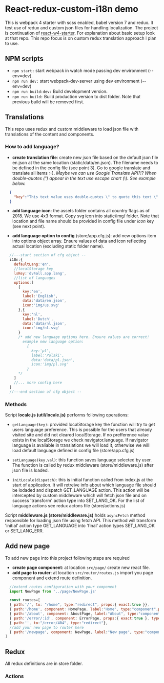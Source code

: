 # React-redux-custom-i18n demo

This is webpack 4 starter with scss enabled, babel version 7 and redux. It test use of redux and custom json files for handling localization. The project is continuation of [react-w4-starter](https://github.com/dmijatovic/react-webpack4-starter). For explanation about basic setup look at that repo. This repo focus is on custom redux translation approach I plan to use.

## NPM scripts

- `npm start:` start webpack in watch mode passing dev environment (--env=dev).
- `npm run dev:` start webpack-dev-server using dev environment (--env=dev)
- `npm run build:dev:` Build development version.
- `npm run build:` Build production version to dist folder. Note that previous build will be removed first.

## Translations

This repo uses redux and custom middleware to load json file with translations of the content and components.

### How to add language?

- **create translation file**: create new json file based on the default json file en.json at the same location (static/data/en.json). The filename needs to be defined in the config file (see point 3). Go to google translate and translate all items :-). *Maybe we can use Google Translate API?!? When double-quotes (") appear in the text use escape chart (\\). See example below.*

```json
  {
    "key":"This text value uses double-quotes \" to quote this text \"."
  }
```

- **add language icon**: the assets folder contains all country flags as of 2018. We use 4x3 format. Copy svg icon into static/img/ folder. Note that location and file name should be provided in config file under *icon* key (see next point).

- **add language option to config** (store/app.cfg.js): add new options item into options object array. Ensure values of data and icon reflecting actual location (excluding static folder name).

```javascript
  //---start section of cfg object --
  i18n:{
    defaultLang:'en',
    //localStorage key
    lsKey:'dv4all.app.lang',
    //list of languages
    options:[
      {
        key:'en',
        label:'English',
        data:'data/en.json',
        icon:'img/us.svg'
      },{
        key:'nl',
        label:'Dutch',
        data:'data/nl.json',
        icon:'img/nl.svg'
      }
      /* add new language options here. Ensure values are correct!
        example new language option:
          {
            key:'pl',
            label:'Polski',
            data:'data/pl.json',
            icon:'img/pl.svg'
          }
      */
    ]
    //... more config here
  }
  //---end section of cfg object --

```

### Methods

Script **locale.js (util/locale.js)** performs following operations:

- `getLanguage(key)`: provided localStorage key the function will try to get users language preference. This is possible for the users that already visited site and did not cleared localStorage. If no prefference value exists in the localStorage we check navigator.language. If navigator language is avaliable in translations we will load it, otherwise we will load default language defined in config file (store/app.cfg.js)

- `setLanguage(key,val)`: this function saves language selected by user. The function is called by redux middleware (store/middleware.js) after json file is loaded.

- `initLocale(dispatch)`: this is initial function called from index.js at the start of application. It will retreive info about which language file should be lodaded and dispatch GET_LANGUAGE action. This action will be intercepted by custom middleware which will fetch json file and on success 'transform' action type into SET_LANG_OK. For the list of language actions see redux actons file (store/actions.js)

Script **middleware.js (store/middleware.js)** holds `asyncFetch` method responsible for loading json file using fetch API. This method will transform 'initial' action type GET_LANGUAGE into 'final' action types SET_LANG_OK or SET_LANG_ERR.

## Add new page

To add new page into this project following steps are required

- **create page component**: at location `src/page/` create new react file.
- **add page to router**: at location `src/router/routes.js` import you page component and extend route definition.

```javascript
  //extend routes configuration with your component
  import NewPage from '../page/NewPage.js'

  const routes=[
  { path:'/', to: "/home", type:"redirect", props:{ exact:true }},
  { path:'/home', component: HomePage, label:"Home", type:"component",props:{ exact:true }},
  { path:'/about', component: AboutPage, label:"About", type:"component",props:{ exact:true }},
  { path:'/error/:id', component: ErrorPage, props:{ exact:true }, type:"component"},
  { path:'', to:"/error/404", type:"redirect"},
  //add your new page to router here
  { path:'/newpage', component: NewPage, label:"New page", type:"component",props:{ exact:true }},
]
```

## Redux

All redux definitions are in store folder.

### Actions


